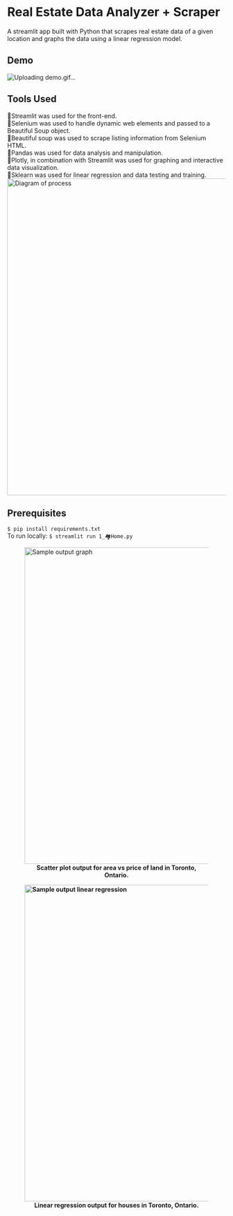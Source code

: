 # Real Estate Data Analyzer + Scraper
A streamlit app built with Python that scrapes real estate data of a given location and graphs the data using a linear regression model. 

## Demo
![Uploading demo.gif…]()

## Tools Used
🚩Streamlit was used for the front-end.<br />
🚩Selenium was used to handle dynamic web elements and passed to a Beautiful Soup object.<br />
🚩Beautiful soup was used to scrape listing information from Selenium HTML.<br />
🚩Pandas was used for data analysis and manipulation.<br />
🚩Plotly, in combination with Streamlit was used for graphing and interactive data visualization.<br />
🚩Sklearn was used for linear regression and data testing and training.<br />
<img alt="Diagram of process" width="730" src="https://i.ibb.co/z6TssC2/web-scraping-about.png">

## Prerequisites
```$ pip install requirements.txt```<br>
To run locally:
```$ streamlit run 1_🏘️Home.py```

<figure>
<img src="https://i.ibb.co/WPsPm4R/newplot-2.png" alt="Sample output graph" style="width:730">
  <figcaption align = "center"><b>Scatter plot output for <b>area vs price</b> of <b>land</b> in <b>Toronto, Ontario</b>.</figcaption>
</figure>

<figure>
<img src="https://i.ibb.co/z5pxfQh/newplot.png" alt="Sample output linear regression" style="width:730">
  <figcaption align = "center">Linear regression output for <b>houses</b> in <b>Toronto, Ontario</b>.</figcaption>
</figure>






